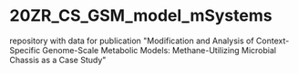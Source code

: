 # 20ZR_CS_GSM_model_mSystems
repository with data for publication "Modification and Analysis of Context-Specific Genome-Scale Metabolic Models: Methane-Utilizing Microbial Chassis as a Case Study"
